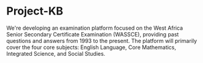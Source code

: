 # Project-KB
We're developing an examination platform focused on the West Africa Senior Secondary Certificate Examination (WASSCE), providing past questions and answers from 1993 to the present. The platform will primarily cover the four core subjects: English Language, Core Mathematics, Integrated Science, and Social Studies.
